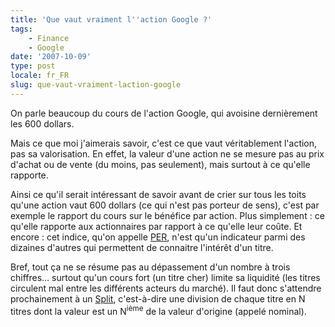```yaml
---
title: 'Que vaut vraiment l''action Google ?'
tags:
    - Finance
    - Google
date: '2007-10-09'
type: post
locale: fr_FR
slug: que-vaut-vraiment-laction-google
---
```


On parle beaucoup du cours de l'action Google, qui avoisine dernièrement les 600 dollars.

Mais ce que moi j'aimerais savoir, c'est ce que vaut véritablement l'action, pas sa valorisation. En effet, la valeur d'une action ne se mesure pas au prix d'achat ou de vente (du moins, pas seulement), mais surtout à ce qu'elle rapporte.

Ainsi ce qu'il serait intéressant de savoir avant de crier sur tous les toits qu'une action vaut 600 dollars (ce qui n'est pas porteur de sens), c'est par exemple le rapport du cours sur le bénéfice par action. Plus simplement : ce qu'elle rapporte aux actionnaires par rapport à ce qu'elle leur coûte. Et encore : cet indice, qu'on appelle [PER](http://fr.wikipedia.org/wiki/Price_Earning_Ratio), n'est qu'un indicateur parmi des dizaines d'autres qui permettent de connaitre l'intérêt d'un titre.

Bref, tout ça ne se résume pas au dépassement d'un nombre à trois chiffres… surtout qu'un cours fort (un titre cher) limite sa liquidité (les titres circulent mal entre les différents acteurs du marché). Il faut donc s'attendre prochainement à un [Split](http://fr.wikipedia.org/wiki/Fractionnement_d%27actions), c'est-à-dire une division de chaque titre en N titres dont la valeur est un N<sup>ième</sup> de la valeur d'origine (appelé nominal).
